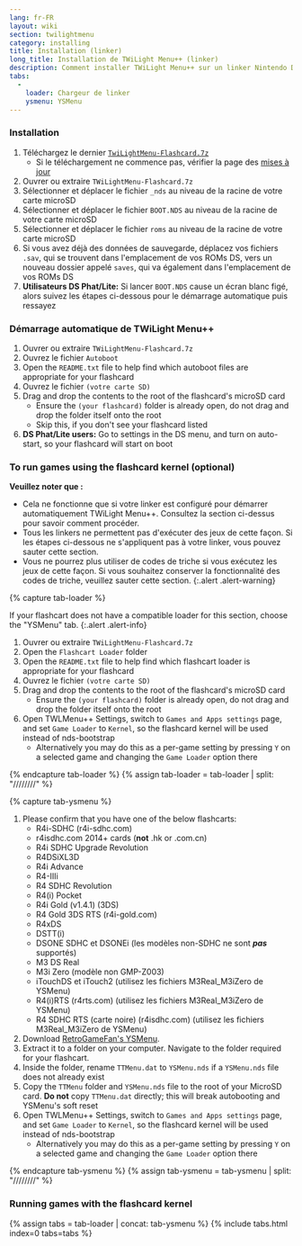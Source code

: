 ```yaml
---
lang: fr-FR
layout: wiki
section: twilightmenu
category: installing
title: Installation (linker)
long_title: Installation de TWiLight Menu++ (linker)
description: Comment installer TWiLight Menu++ sur un linker Nintendo DS
tabs:
  - 
    loader: Chargeur de linker
    ysmenu: YSMenu
---
```


### Installation
1. Téléchargez le dernier [`TwiLightMenu-Flashcard.7z`](https://github.com/DS-Homebrew/TWiLightMenu/releases/latest/download/TWiLightMenu-Flashcard.7z)
    - Si le téléchargement ne commence pas, vérifier la page des [mises à jour](https://github.com/DS-Homebrew/TWiLightMenu/releases/latest)
1. Ouvrer ou extraire `TWiLightMenu-Flashcard.7z`
1. Sélectionner et déplacer le fichier `_nds` au niveau de la racine de votre carte microSD
1. Sélectionner et déplacer le fichier `BOOT.NDS` au niveau de la racine de votre carte microSD
1. Sélectionner et déplacer le fichier `roms` au niveau de la racine de votre carte microSD
1. Si vous avez déjà des données de sauvegarde, déplacez vos fichiers `.sav`, qui se trouvent dans l'emplacement de vos ROMs DS, vers un nouveau dossier appelé `saves`, qui va également dans l'emplacement de vos ROMs DS
1. **Utilisateurs DS Phat/Lite:** Si lancer `BOOT.NDS` cause un écran blanc figé, alors suivez les étapes ci-dessous pour le démarrage automatique puis ressayez

### Démarrage automatique de TWiLight Menu++
1. Ouvrer ou extraire `TWiLightMenu-Flashcard.7z`
1. Ouvrez le fichier `Autoboot`
1. Open the `README.txt` file to help find which autoboot files are appropriate for your flashcard
1. Ouvrez le fichier `(votre carte SD)`
1. Drag and drop the contents to the root of the flashcard's microSD card
    - Ensure the `(your flashcard)` folder is already open, do not drag and drop the folder itself onto the root
    - Skip this, if you don't see your flashcard listed
1. **DS Phat/Lite users:** Go to settings in the DS menu, and turn on auto-start, so your flashcard will start on boot

### To run games using the flashcard kernel (optional)

**Veuillez noter que :**
- Cela ne fonctionne que si votre linker est configuré pour démarrer automatiquement TWiLight Menu++. Consultez la section ci-dessus pour savoir comment procéder.
- Tous les linkers ne permettent pas d'exécuter des jeux de cette façon. Si les étapes ci-dessous ne s'appliquent pas à votre linker, vous pouvez sauter cette section.
- Vous ne pourrez plus utiliser de codes de triche si vous exécutez les jeux de cette façon. Si vous souhaitez conserver la fonctionnalité des codes de triche, veuillez sauter cette section.
{:.alert .alert-warning}

{% capture tab-loader %}

If your flashcart does not have a compatible loader for this section, choose the "YSMenu" tab.
{:.alert .alert-info}

1. Ouvrer ou extraire `TWiLightMenu-Flashcard.7z`
1. Open the `Flashcart Loader` folder
1. Open the `README.txt` file to help find which flashcart loader is appropriate for your flashcard
1. Ouvrez le fichier `(votre carte SD)`
1. Drag and drop the contents to the root of the flashcard's microSD card
    - Ensure the `(your flashcard)` folder is already open, do not drag and drop the folder itself onto the root
1. Open TWLMenu++ Settings, switch to `Games and Apps settings` page, and set `Game Loader` to `Kernel`, so the flashcard kernel will be used instead of nds-bootstrap
    - Alternatively you may do this as a per-game setting by pressing `Y` on a selected game and changing the `Game Loader` option there

{% endcapture tab-loader %}
{% assign tab-loader = tab-loader | split: "////////" %}

{% capture tab-ysmenu %}

1. Please confirm that you have one of the below flashcarts:
    - R4i-SDHC (r4i-sdhc.com)
    - r4isdhc.com 2014+ cards (**not** .hk or .com.cn)
    - R4i SDHC Upgrade Revolution
    - R4DSiXL3D
    - R4i Advance
    - R4-IIIi
    - R4 SDHC Revolution
    - R4(i) Pocket
    - R4i Gold (v1.4.1) (3DS)
    - R4 Gold 3DS RTS (r4i-gold.com)
    - R4xDS
    - DSTT(i)
    - DSONE SDHC et DSONEi (les modèles non-SDHC ne sont ***pas*** supportés)
    - M3 DS Real
    - M3i Zero (modèle non GMP-Z003)
    - iTouchDS et iTouch2 (utilisez les fichiers M3Real_M3iZero de YSMenu)
    - R4(i)RTS (r4rts.com) (utilisez les fichiers M3Real_M3iZero de YSMenu)
    - R4 SDHC RTS (carte noire) (r4isdhc.com) (utilisez les fichiers M3Real_M3iZero de YSMenu)
1. Download [RetroGameFan's YSMenu](https://gbatemp.net/download/35737/).
1. Extract it to a folder on your computer. Navigate to the folder required for your flashcart.
1. Inside the folder, rename `TTMenu.dat` to `YSMenu.nds` if a `YSMenu.nds` file does not already exist
1. Copy the `TTMenu` folder and `YSMenu.nds` file to the root of your MicroSD card. **Do not** copy `TTMenu.dat` directly; this will break autobooting and YSMenu's soft reset
1. Open TWLMenu++ Settings, switch to `Games and Apps settings` page, and set `Game Loader` to `Kernel`, so the flashcard kernel will be used instead of nds-bootstrap
    - Alternatively you may do this as a per-game setting by pressing `Y` on a selected game and changing the `Game Loader` option there

{% endcapture tab-ysmenu %}
{% assign tab-ysmenu = tab-ysmenu | split: "////////" %}

### Running games with the flashcard kernel
{% assign tabs = tab-loader | concat: tab-ysmenu %}
{% include tabs.html index=0 tabs=tabs %}
